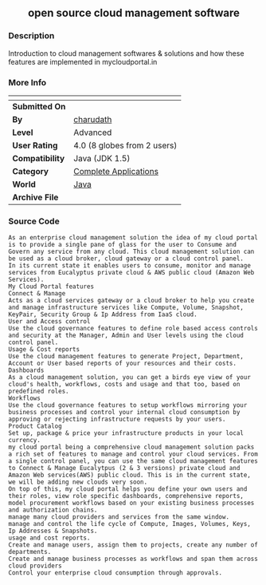 ﻿<div align="center">

## open source cloud management software


</div>

### Description

Introduction to cloud management softwares & solutions and how these features are implemented in mycloudportal.in
 
### More Info
 


<span>             |<span>
---                |---
**Submitted On**   |
**By**             |[charudath](https://github.com/Planet-Source-Code/PSCIndex/blob/master/ByAuthor/charudath.md)
**Level**          |Advanced
**User Rating**    |4.0 (8 globes from 2 users)
**Compatibility**  |Java \(JDK 1\.5\)
**Category**       |[Complete Applications](https://github.com/Planet-Source-Code/PSCIndex/blob/master/ByCategory/complete-applications__2-64.md)
**World**          |[Java](https://github.com/Planet-Source-Code/PSCIndex/blob/master/ByWorld/java.md)
**Archive File**   |[](https://github.com/Planet-Source-Code/charudath-open-source-cloud-management-software__2-7035/archive/master.zip)





### Source Code

```
As an enterprise cloud management solution the idea of my cloud portal is to provide a single pane of glass for the user to Consume and Govern any service from any cloud. This cloud management solution can be used as a cloud broker, cloud gateway or a cloud control panel.
In its current state it enables users to consume, monitor and manage services from Eucalyptus private cloud & AWS public cloud (Amazon Web Services).
My Cloud Portal features
Connect & Manage
Acts as a cloud services gateway or a cloud broker to help you create and manage infrastructure services like Compute, Volume, Snapshot, KeyPair, Security Group & Ip Address from IaaS cloud.
User and Access control
Use the cloud governance features to define role based access controls and security at the Manager, Admin and User levels using the cloud control panel.
Usage & Cost reports
Use the cloud management features to generate Project, Department, Account or User based reports of your resources and their costs.
Dashboards
As a cloud management solution, you can get a birds eye view of your cloud's health, workflows, costs and usage and that too, based on predefined roles.
Workflows
Use the cloud governance features to setup workflows mirroring your business processes and control your internal cloud consumption by approving or rejecting infrastructure requests by your users.
Product Catalog
Set up, package & price your infrastructure products in your local currency.
my cloud portal being a comprehensive cloud management solution packs a rich set of features to manage and control your cloud services. From a single control panel, you can use the same cloud management features to Connect & Manage Eucalytpus (2 & 3 versions) private cloud and Amazon Web services(AWS) public cloud. This is in the current state, we will be adding new clouds very soon.
On top of this, my cloud portal helps you define your own users and their roles, view role specific dashboards, comprehensive reports, model procurement workflows based on your existing business processes and authorization chains.
manage many cloud providers and services from the same window.
manage and control the life cycle of Compute, Images, Volumes, Keys, Ip Addresses & Snapshots.
usage and cost reports.
Create and manage users, assign them to projects, create any number of departments.
Create and manage business processes as workflows and span them across cloud providers
Control your enterprise cloud consumption through approvals.
```

